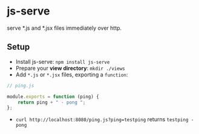 # js-serve
serve *.js and *.jsx files immediately over http.

## Setup
- Install js-serve: `npm install js-serve`
- Prepare your **view directory**: `mkdir ./views`
- Add `*.js` or `*.jsx` files, exporting a `function`:
```javascript
// ping.js

module.exports = function (ping) {
    return ping + " - pong ";
};
```
- `curl http://localhost:8080/ping.js?ping=testping` returns `testping - pong` 